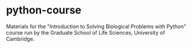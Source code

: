 python-course
=============

Materials for the "Introduction to Solving Biological Problems with Python" course run by the Graduate School of Life Sciences, University of Cambridge.
